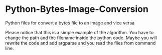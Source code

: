 # Python-Bytes-Image-Conversion
 Python files for convert a bytes file to an image and vice versa

Please notice that this is a simple example of the algorithm. You have to change the path and the filename inside the python code. Maybe you will rewrite the code and add argparse and you read the files from command line.
